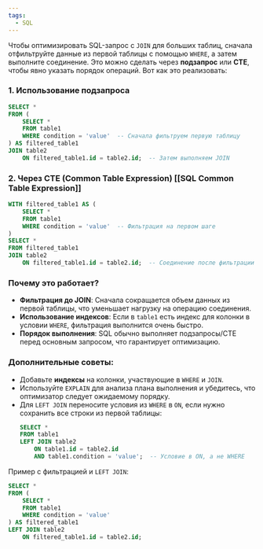 ```yaml
---
tags:
  - SQL
---
```

Чтобы оптимизировать SQL-запрос с `JOIN` для больших таблиц, сначала отфильтруйте данные из первой таблицы с помощью `WHERE`, а затем выполните соединение. Это можно сделать через **подзапрос** или **CTE**, чтобы явно указать порядок операций. Вот как это реализовать:

### 1. Использование подзапроса
```sql
SELECT *
FROM (
    SELECT * 
    FROM table1 
    WHERE condition = 'value'  -- Сначала фильтруем первую таблицу
) AS filtered_table1
JOIN table2 
    ON filtered_table1.id = table2.id;  -- Затем выполняем JOIN
```

### 2. Через CTE (Common Table Expression) [[SQL Common Table Expression]]
```sql
WITH filtered_table1 AS (
    SELECT * 
    FROM table1 
    WHERE condition = 'value'  -- Фильтрация на первом шаге
)
SELECT *
FROM filtered_table1
JOIN table2 
    ON filtered_table1.id = table2.id;  -- Соединение после фильтрации
```

### Почему это работает?
- **Фильтрация до JOIN**: Сначала сокращается объем данных из первой таблицы, что уменьшает нагрузку на операцию соединения.
- **Использование индексов**: Если в `table1` есть индекс для колонки в условии `WHERE`, фильтрация выполнится очень быстро.
- **Порядок выполнения**: SQL обычно выполняет подзапросы/CTE перед основным запросом, что гарантирует оптимизацию.

### Дополнительные советы:
- Добавьте **индексы** на колонки, участвующие в `WHERE` и `JOIN`.
- Используйте `EXPLAIN` для анализа плана выполнения и убедитесь, что оптимизатор следует ожидаемому порядку.
- Для `LEFT JOIN` переносите условия из `WHERE` в `ON`, если нужно сохранить все строки из первой таблицы:
  ```sql
  SELECT *
  FROM table1
  LEFT JOIN table2 
      ON table1.id = table2.id 
      AND table1.condition = 'value';  -- Условие в ON, а не WHERE
  ```

Пример с фильтрацией и `LEFT JOIN`:
```sql
SELECT *
FROM (
    SELECT * 
    FROM table1 
    WHERE condition = 'value'
) AS filtered_table1
LEFT JOIN table2 
    ON filtered_table1.id = table2.id;
```